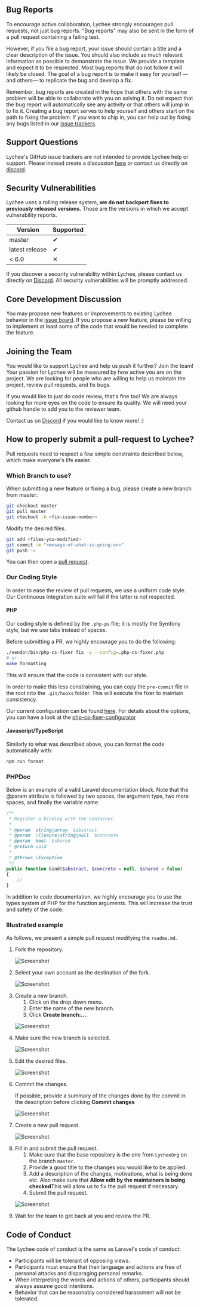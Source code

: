 ## Bug Reports

To encourage active collaboration, Lychee strongly encourages pull requests, not just bug reports. "Bug reports" may also be sent in the form of a pull request containing a failing test.

However, if you file a bug report, your issue should contain a title and a clear description of the issue. You should also include as much relevant information as possible to demonstrate the issue. We provide a template and expect it to be respected. Most bug reports that do not follow it will likely be closed. The goal of a bug report is to make it easy for yourself &mdash;and others&mdash; to replicate the bug and develop a fix.

Remember, bug reports are created in the hope that others with the same problem will be able to collaborate with you on solving it. Do not expect that the bug report will automatically see any activity or that others will jump in to fix it. Creating a bug report serves to help yourself and others start on the path to fixing the problem. If you want to chip in, you can help out by fixing any bugs listed in our [issue trackers][1].

## Support Questions

Lychee's GitHub issue trackers are not intended to provide Lychee help or support. Please instead create a discussion [here][3] or contact us directly on [discord][2].

## Security Vulnerabilities

Lychee uses a rolling release system, **we do not backport fixes to previously released versions**.
Those are the versions in which we accept vulnerability reports.

| Version        | Supported |
|----------------|-----------|
| master         | &#10004;  |
| latest release | &#10004;  |
| < 6.0          | &#10005;  |

If you discover a security vulnerability within Lychee, please contact us directly on [Discord][2]. All security vulnerabilities will be promptly addressed.

## Core Development Discussion

You may propose new features or improvements to existing Lychee behavior in the [issue board][1]. If you propose a new feature, please be willing to implement at least some of the code that would be needed to complete the feature.

## Joining the Team

You would like to support Lychee and help us push it further? Join the team!
Your passion for Lychee will be measured by how active you are on the project.
We are looking for people who are willing to help us maintain the project,
review pull requests, and fix bugs.

If you would like to just do code review, that's fine too!
We are always looking for more eyes on the code to ensure its quality.
We will need your github handle to add you to the reviewer team.

Contact us on [Discord][2]  if you would like to know more! :)

## How to properly submit a pull-request to Lychee?

Pull requests need to respect a few simple constraints described below, which make everyone's life easier.

### Which Branch to use?
When submitting a new feature or fixing a bug, please create a new branch from master:

```bash
git checkout master
git pull master
git checkout -b <fix-issue-number>
```

Modify the desired files.

```bash
git add <files-you-modified>
git commit -m "<mesage-of-what-is-going-on>"
git push -u
```

You can then open a [pull request][4].

### Our Coding Style
In order to ease the review of pull requests, we use a uniform code style. Our Continuous Integration suite will 
fail if the latter is not respected.

#### PHP

Our coding style is defined by the `.php-ps` file; it is mostly the Symfony style, but we use tabs instead of spaces.

Before submitting a PR, we highly encourage you to do the following:
```bash
./vendor/bin/php-cs-fixer fix -v --config=.php-cs-fixer.php
# or
make formatting
```
This will ensure that the code is consistent with our style.

In order to make this less constraining, you can copy the `pre-commit` file in the root into the `.git/hooks` folder. This will execute the fixer to maintain consistency.

Our current configuration can be found [here](https://github.com/LycheeOrg/Lychee/blob/master/.php_cs).
For details about the options, you can have a look at the [php-cs-fixer-configurator](https://mlocati.github.io/php-cs-fixer-configurator)

#### Javascript/TypeScript

Similarly to what was described above, you can format the code automatically with:

```bash
npm run format
```

### PHPDoc
Below is an example of a valid Laravel documentation block. Note that the @param attribute is followed by two spaces, the argument type, two more spaces, and finally the variable name:

```php
/**
 * Register a binding with the container.
 *
 * @param  string|array  $abstract
 * @param  \Closure|string|null  $concrete
 * @param  bool  $shared
 * @return void
 *
 * @throws \Exception
 */
public function bind($abstract, $concrete = null, $shared = false)
{
    //
}
```

In addition to code documentation, we highly encourage you to use the types system of PHP for the function arguments.
This will increase the trust and safety of the code.

### Illustrated example

As follows, we present a simple pull request modifying the `readme.md`.

<ol>
<li>Fork the repository.

<p><img alt="Screenshot" src="img/contribute1.png" /></p>
</li>

<li>Select your own account as the destination of the fork.

<p><img alt="Screenshot" src="img/contribute2.png" /></p>
</li>

<li>Create a new branch.

<ol style="margin-left:1em">
<li>Click on the drop down menu.</li>
<li>Enter the name of the new branch.</li>
<li>Click <strong>Create branch:...</strong>.</li>
</ol>

<p><img alt="Screenshot" src="img/contribute3.png" /></p>
</li>

<li>Make sure the new branch is selected.

<p><img alt="Screenshot" src="img/contribute4.png" /></p>
</li>

<li>Edit the desired files.

<p><img alt="Screenshot" src="img/contribute5.png" /></p>
</li>

<li>Commit the changes.

If possible, provide a summary of the changes done by the commit in the description before clicking <strong>Commit changes</strong>

<p><img alt="Screenshot" src="img/contribute6.png" /></p>
</li>

<li>Create a new pull request.

<p><img alt="Screenshot" src="img/contribute7.png" /></p>
</li>

<li>Fill in and submit the pull request.

<ol style="margin-left:1em">
<li>Make sure that the base repository is the one from <code>LycheeOrg</code> on the branch <code>master</code>.</li>
<li>Provide a good title to the changes you would like to be applied.</li>
<li>Add a description of the changes, motivations, what is being done etc. Also make sure that <strong>Allow edit by the maintainers is being checked</strong>This will allow us to fix the pull request if necessary.</li>
<li>Submit the pull request.</li>
</ol>

<p><img alt="Screenshot" src="img/contribute8.png" /></p>
</li>

<li>Wait for the team to get back at you and review the PR.</li>

</ol>

## Code of Conduct
The Lychee code of conduct is the same as Laravel's code of conduct:

- Participants will be tolerant of opposing views.
- Participants must ensure that their language and actions are free of personal attacks and disparaging personal remarks.
- When interpreting the words and actions of others, participants should always assume good intentions.
- Behavior that can be reasonably considered harassment will not be tolerated.


[1]: https://github.com/LycheeOrg/Lychee/issues
[2]: https://discord.gg/JMPvuRQcTf
[3]: https://github.com/LycheeOrg/Lychee/discussions
[4]: https://github.com/LycheeOrg/Lychee/pulls

